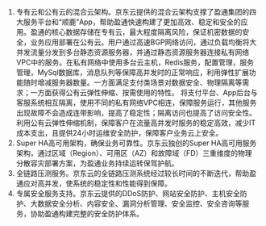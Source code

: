 1. 专有云和公有云的混合云架构。京东云提供的混合云架构支撑了盈通集团的四大服务平台和“顺鹿”App，帮助盈通快速构建了更加高效、稳定和安全的应用。盈通的核心数据存储在专有云，最大程度隔离风险，保证机密数据的安全，业务应用部署在公有云。用户通过高速BGP网络访问，通过负载均衡将大并发流量分发到多台静态资源服务器，并通过静态资源服务器连接私有网络VPC中的服务。在私有网络中使用多台云主机，Redis服务，配置管理，服务管理，MySql数据库，消息队列等保障高并发时的正常响应，利用弹性扩展功能随时增减服务器数量。一方面满足支付类场景对数据安全、物理隔离等需求；一方面获得公有云弹性伸缩、按需使用的特性。
将支付平台、App后台与客服系统相互隔离，使用不同的私有网络VPC相连，保障服务运行，其他服务出现故障不会造成连带影响，提高了稳定性；隔离访问也提高了访问安全性。
利用公有云弹性伸缩机制，保障客户在流量高并发时服务的稳定高效，减少IT成本支出，且提供24小时运维安全防护，保障客户业务云上安全。
2. Super HA高可用架构，确保业务可靠性。京东云独创的Super HA高可用服务架构，通过区域（Region）、可用区（AZ）和故障域（FD）三重维度的物理分散容灾部署方案，为盈通业务持续运转保驾护航。
3. 全链路压测服务。京东云的全链路压测系统经过较长时间的不断迭代，帮助盈通应对高并发，使系统的稳定性和性能得到保障。
4. 专属安全服务支持。京东云提供的DDoS防护、网站安全防护、主机安全防护、大数据安全分析、内容安全、漏洞分析管理、安全监控、安全咨询等服务，协助盈通构建完整的安全防护体系。